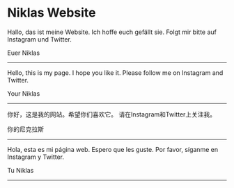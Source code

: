 # Niklas Website
Hallo, das ist meine Website. Ich hoffe euch gefällt sie.
Folgt mir bitte auf Instagram und Twitter.

Euer Niklas
_______________________________________________________________
Hello, this is my page. I hope you like it.
Please follow me on Instagram and Twitter.

Your Niklas
_______________________________________________________________
你好，这是我的网站。希望你们喜欢它。
请在Instagram和Twitter上关注我。

你的尼克拉斯
_______________________________________________________________
Hola, esta es mi página web.
Espero que les guste. Por favor, síganme en Instagram y Twitter.

Tu Niklas
_______________________________________________________________

